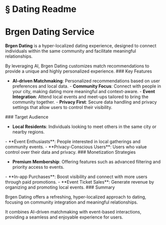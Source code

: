 # § Dating Readme

# Brgen Dating Service

**Brgen Dating** is a hyper-localized dating experience, designed to connect individuals within the same community and facilitate meaningful relationships.
<!-- TODO: Break into shorter sentences (27 words > 15) --> By leveraging AI, Brgen Dating customizes match recommendations to provide a unique and highly personalized experience.
<!-- TODO: Break into shorter sentences (16 words > 15) --> ### Key Features

- **AI-driven Matchmaking**: Personalized recommendations based on user preferences and local data. - **Community Focus**: Connect with people in your city, making dating more meaningful and context-aware. - **Event Integration**: Attend local events and meet-ups tailored to bring the community together. - **Privacy First**: Secure data handling and privacy settings that allow users to control their visibility.
<!-- TODO: Break into shorter sentences (16 words > 15) --> ### Target Audience

- **Local Residents**: Individuals looking to meet others in the same city or nearby regions.
<!-- TODO: Break into shorter sentences (18 words > 15) --> - **Event Enthusiasts**: People interested in local gatherings and community events. - **Privacy-Conscious Users**: Users who value control over their data and privacy. ### Monetization Strategies

- **Premium Membership**: Offering features such as advanced filtering and priority access to events.
<!-- TODO: Break into shorter sentences (17 words > 15) --> - **In-app Purchases**: Boost visibility and connect with more users through paid promotions. - **Event Ticket Sales**: Generate revenue by organizing and promoting local events. ### Summary

Brgen Dating offers a refreshing, hyper-localized approach to dating, focusing on community integration and meaningful relationships.
<!-- TODO: Break into shorter sentences (18 words > 15) --> It combines AI-driven matchmaking with event-based interactions, providing a seamless and enjoyable experience for users.